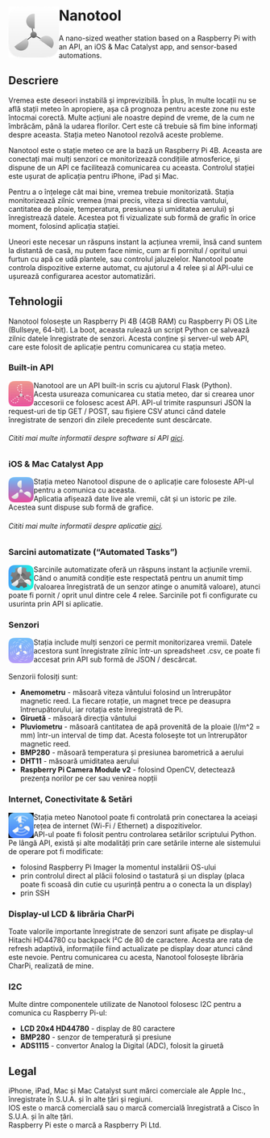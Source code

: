 # <img align="left" src="/repoAssets/nanotool.png" width="100" alt="Nanotool logo"> Nanotool
A nano-sized weather station based on a Raspberry Pi with an API, an iOS & Mac Catalyst app, and sensor-based automations.

## Descriere
Vremea este deseori instabilă și imprevizibilă. În plus, în multe locații nu se află stații meteo în apropiere, așa că prognoza pentru aceste zone nu este întocmai corectă. Multe acțiuni ale noastre depind de vreme, de la cum ne îmbrăcăm, până la udarea florilor. Cert este că trebuie să fim bine informați despre aceasta. Stația meteo Nanotool rezolvă aceste probleme.<br/>

Nanotool este o stație meteo ce are la bază un Raspberry Pi 4B. Aceasta are conectați mai mulți senzori ce monitorizează condițiile atmosferice, și dispune de un API ce facilitează comunicarea cu aceasta. Controlul stației este ușurat de aplicația pentru iPhone, iPad și Mac.

Pentru a o înțelege cât mai bine, vremea trebuie monitorizată. Stația monitorizează zilnic vremea (mai precis, viteza si directia vantului, cantitatea de ploaie, temperatura, presiunea și umiditatea aerului) și înregistrează datele. Acestea pot fi vizualizate sub formă de grafic în orice moment, folosind aplicația stației.<br/>

Uneori este necesar un răspuns instant la acțiunea vremii, însă cand suntem la distantă de casă, nu putem face nimic, cum ar fi pornitul / opritul unui furtun cu apă ce udă plantele, sau controlul jaluzelelor. Nanotool poate controla dispozitive externe automat, cu ajutorul a 4 relee și al API-ului ce ușurează configurarea acestor automatizări.<br/>

## Tehnologii
Nanotool folosește un Raspberry Pi 4B (4GB RAM) cu Raspberry Pi OS Lite (Bullseye, 64-bit). La boot, aceasta rulează un script Python ce salvează zilnic datele înregistrate de senzori. Acesta conține și server-ul web API, care este folosit de aplicație pentru comunicarea cu stația meteo.

###  Built-in API
<img align="left" src="/repoAssets/nanotoolAPI.png" width="50" alt="Nanotool logo"> Nanotool are un API built-in scris cu ajutorul Flask (Python).<br/>Acesta usureaza comunicarea cu statia meteo, dar si crearea unor accesorii ce folosesc acest API. API-ul trimite raspunsuri JSON la request-uri de tip GET / POST, sau fișiere CSV atunci când datele înregistrate de senzori din zilele precedente sunt descărcate.</br>
###### Cititi mai multe informatii despre software si API [aici](/software/info.md).

###  iOS & Mac Catalyst App
<img align="left" src="/repoAssets/nanotoolApp.png" width="50" alt="Nanotool logo"> Stația meteo Nanotool dispune de o aplicație care foloseste API-ul pentru a comunica cu aceasta.<br/>Aplicatia afișează date live ale vremii, cât și un istoric pe zile. Acestea sunt dispuse sub formă de grafice.<br/>
###### Cititi mai multe informatii despre aplicatie [aici](/app/info.md).

### Sarcini automatizate (“Automated Tasks”)
<img align="left" src="/repoAssets/nanotoolAuto.png" width="50" alt="Nanotool Automated Tasks logo"> Sarcinile automatizate oferă un răspuns instant la acțiunile vremii. Când o anumită condiție este respectată pentru un anumit timp (valoarea înregistrată de un senzor atinge o anumită valoare), atunci poate fi pornit / oprit unul dintre cele 4 relee. Sarcinile pot fi configurate cu usurinta prin API si aplicatie.

###  Senzori
<img align="left" src="/repoAssets/nanotoolSensors.png" width="50" alt="Nanotool logo">Stația include mulți senzori ce permit monitorizarea vremii. Datele acestora sunt înregistrate zilnic într-un spreadsheet .csv, ce poate fi accesat prin API sub formă de JSON / descărcat.<br/></br>Senzorii folosiți sunt:
   - <b>Anemometru</b> - măsoară viteza vântului folosind un întrerupător magnetic reed. La fiecare rotație, un magnet trece pe deasupra întrerupătorului, iar rotația este înregistrată de Pi.
   - <b>Giruetă</b> - măsoară direcția vântului 
   - <b>Pluviometru</b> - măsoară cantitatea de apă provenită de la ploaie (l/m^2 = mm) într-un interval de timp dat. Acesta folosește tot un întrerupător magnetic reed.
   - <b>BMP280</b> - măsoară temperatura și presiunea barometrică a aerului
   - <b>DHT11</B> - măsoară umiditatea aerului
   - <b>Raspberry Pi Camera Module v2</b> - folosind OpenCV, detectează prezența norilor pe cer sau venirea nopții

### Internet, Conectivitate & Setări
<img align="left" src="/repoAssets/nanotoolConnect.png" width="50" alt="Nanotool Connectivity logo"> Stația meteo Nanotool poate fi controlată prin conectarea la aceiași rețea de internet (Wi-Fi / Ethernet) a dispozitivelor. </br> API-ul poate fi folosit pentru controlarea setărilor scriptului Python. Pe lângă API, există și alte modalități prin care setările interne ale sistemului de operare pot fi modificate: 
   - folosind Raspberry Pi Imager la momentul instalării OS-ului
   - prin controlul direct al plăcii folosind o tastatură și un display (placa poate fi scoasă din cutie cu ușurință pentru a o conecta la un display)
   - prin SSH

### Display-ul LCD & librăria CharPi
Toate valorile importante înregistrate de senzori sunt afișate pe display-ul Hitachi HD44780 cu backpack I²C de 80 de caractere. Acesta are rata de refresh adaptivă, informațiile fiind actualizate pe display doar atunci când este nevoie. Pentru comunicarea cu acesta, Nanotool folosește librăria CharPi, realizată de mine.

### I2C
Multe dintre componentele utilizate de Nanotool folosesc I2C pentru a comunica cu Raspberry Pi-ul:
   - <b>LCD 20x4 HD44780</b> - display de 80 caractere
   - <b>BMP280</b> - senzor de temperatură și presiune
   - <b>ADS1115</b> - convertor Analog la Digital (ADC), folosit la giruetă
   
## Legal
iPhone, iPad, Mac și Mac Catalyst sunt mărci comerciale ale Apple Inc., înregistrate în S.U.A. și în alte țări și regiuni.<br/> IOS este o marcă comercială sau o marcă comercială înregistrată a Cisco în S.U.A. și în alte țări.<br/>Raspberry Pi este o marcă a Raspberry Pi Ltd.
